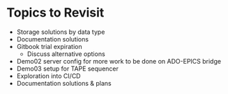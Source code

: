 # Topics to Revisit

- Storage solutions by data type
- Documentation solutions
- Gitbook trial expiration
    - Discuss alternative options
- Demo02 server config for more work to be done on ADO-EPICS bridge 
- Demo03 setup for TAPE sequencer
- Exploration into CI/CD
- Documentation solutions & plans

